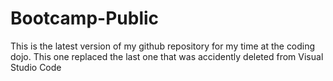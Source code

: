 # Bootcamp-Public

This is the latest version of my github repository for my time at the coding dojo. This one replaced the last one that was accidently deleted from Visual Studio Code